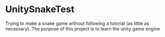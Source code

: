 # UnitySnakeTest
Trying to make a snake game without following a tutorial (as little as necessary). The purpose of this project is to learn the unity game engine
